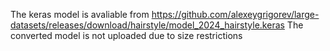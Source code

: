 The keras model is avaliable from https://github.com/alexeygrigorev/large-datasets/releases/download/hairstyle/model_2024_hairstyle.keras
The converted model is not uploaded due to size restrictions
